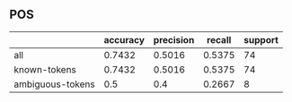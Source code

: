 
## POS

|                  | accuracy | precision | recall | support |
|------------------|----------|-----------|--------|---------|
| all              | 0.7432   | 0.5016    | 0.5375 | 74      |
| known-tokens     | 0.7432   | 0.5016    | 0.5375 | 74      |
| ambiguous-tokens | 0.5      | 0.4       | 0.2667 | 8       |

